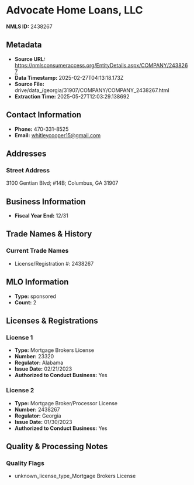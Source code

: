 # Advocate Home Loans, LLC

**NMLS ID:** 2438267

## Metadata
- **Source URL:** https://nmlsconsumeraccess.org/EntityDetails.aspx/COMPANY/2438267
- **Data Timestamp:** 2025-02-27T04:13:18.173Z
- **Source File:** drive/data_/georgia/31907/COMPANY/COMPANY_2438267.html
- **Extraction Time:** 2025-05-27T12:03:29.138692

## Contact Information
- **Phone:** 470-331-8525
- **Email:** whitleycooper15@gmail.com

## Addresses
### Street Address
3100 Gentian Blvd; #14B; Columbus, GA 31907

## Business Information
- **Fiscal Year End:** 12/31

## Trade Names & History
### Current Trade Names
- License/Registration #: 2438267

## MLO Information
- **Type:** sponsored
- **Count:** 2

## Licenses & Registrations

### License 1
- **Type:** Mortgage Brokers License
- **Number:** 23320
- **Regulator:** Alabama
- **Issue Date:** 02/21/2023
- **Authorized to Conduct Business:** Yes

### License 2
- **Type:** Mortgage Broker/Processor License
- **Number:** 2438267
- **Regulator:** Georgia
- **Issue Date:** 01/30/2023
- **Authorized to Conduct Business:** Yes

## Quality & Processing Notes
### Quality Flags
- unknown_license_type_Mortgage Brokers License
